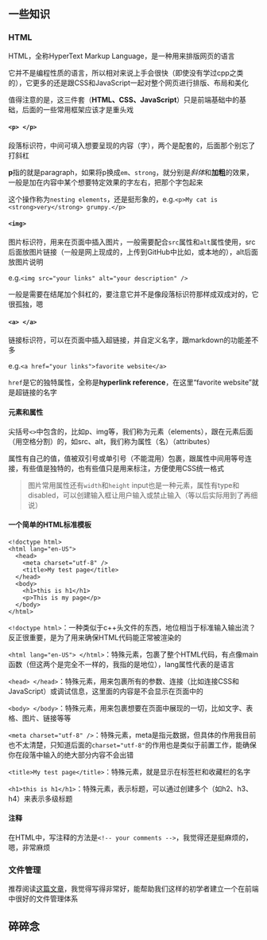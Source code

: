 ## 一些知识
### HTML
HTML，全称HyperText Markup Language，是一种用来排版网页的语言

它并不是编程性质的语言，所以相对来说上手会很快（即使没有学过cpp之类的），它更多的还是跟CSS和JavaScript一起对整个网页进行排版、布局和美化

值得注意的是，这三件套（**HTML、CSS、JavaScript**）只是前端基础中的基础，后面的一些常用框架应该才是重头戏

#### `<p> </p>`
段落标识符，中间可填入想要呈现的内容（字），两个是配套的，后面那个别忘了打斜杠

**p**指的就是paragraph，如果将p换成`em`、`strong`，就分别是*斜体*和**加粗**的效果，一般是加在内容中某个想要特定效果的字左右，把那个字包起来

这个操作称为`nesting elements`，还是挺形象的，e.g.`<p>My cat is <strong>very</strong> grumpy.</p>`

#### `<img>`
图片标识符，用来在页面中插入图片，一般需要配合`src`属性和`alt`属性使用，src后面放图片链接（一般是网上现成的，上传到GitHub中比如，或本地的），alt后面放图片说明

e.g.`<img src="your links" alt="your description" />`

一般是需要在结尾加个斜杠的，要注意它并不是像段落标识符那样成双成对的，它很孤独，嗯

#### `<a> </a>`
链接标识符，可以在页面中插入超链接，并自定义名字，跟markdown的功能差不多

e.g.`<a href="your links">favorite website</a>`

`href`是它的独特属性，全称是**hyperlink reference**，在这里“favorite website”就是超链接的名字

#### 元素和属性
尖括号`<>`中包含的，比如p、img等，我们称为元素（elements），跟在元素后面（用空格分割）的，如src、alt，我们称为属性（名）（attributes）

属性有自己的值，值被双引号或单引号（不能混用）包裹，跟属性中间用等号连接，有些值是独特的，也有些值只是用来标注，方便使用CSS统一格式

>图片常用属性还有`width`和`height`
>input也是一种元素，属性有type和disabled，可以创建输入框让用户输入或禁止输入（等以后实际用到了再细说）

#### 一个简单的HTML标准模板

    <!doctype html>
    <html lang="en-US">
      <head>
        <meta charset="utf-8" />
        <title>My test page</title>
      </head>
      <body>
        <h1>this is h1</h1>
        <p>This is my page</p>
      </body>
    </html>

`<!doctype html>`：一种类似于c++头文件的东西，地位相当于标准输入输出流？反正很重要，是为了用来确保HTML代码能正常被渲染的

`<html lang="en-US"> </html>`：特殊元素，包裹了整个HTML代码，有点像main函数（但这两个是完全不一样的，我指的是地位），lang属性代表的是语言

`<head> </head>`：特殊元素，用来包裹所有的参数、连接（比如连接CSS和JavaScript）或调试信息，这里面的内容是不会显示在页面中的

`<body> </body>`：特殊元素，用来包裹想要在页面中展现的一切，比如文字、表格、图片、链接等等

`<meta charset="utf-8" />`：特殊元素，meta是指元数据，但具体的作用我目前也不太清楚，只知道后面的`charset="utf-8"`的作用也是类似于前置工作，能确保你在段落中输入的绝大部分内容不会出错

`<title>My test page</title>`：特殊元素，就是显示在标签栏和收藏栏的名字

`<h1>this is h1</h1>`：特殊元素，表示标题，可以通过创建多个（如h2、h3、h4）来表示多级标题

#### 注释
在HTML中，写注释的方法是`<!-- your comments -->`，我觉得还是挺麻烦的，嗯，非常麻烦

### 文件管理
推荐阅读[这篇文章](https://developer.mozilla.org/en-US/docs/Learn/Getting_started_with_the_web/Dealing_with_files)，我觉得写得非常好，能帮助我们这样的初学者建立一个在前端中很好的文件管理体系

## 碎碎念
